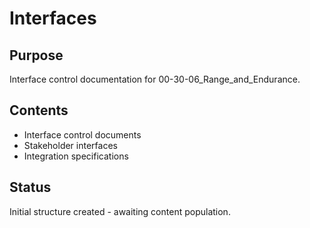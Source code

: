 # Interfaces

## Purpose
Interface control documentation for 00-30-06_Range_and_Endurance.

## Contents
- Interface control documents
- Stakeholder interfaces
- Integration specifications

## Status
Initial structure created - awaiting content population.
